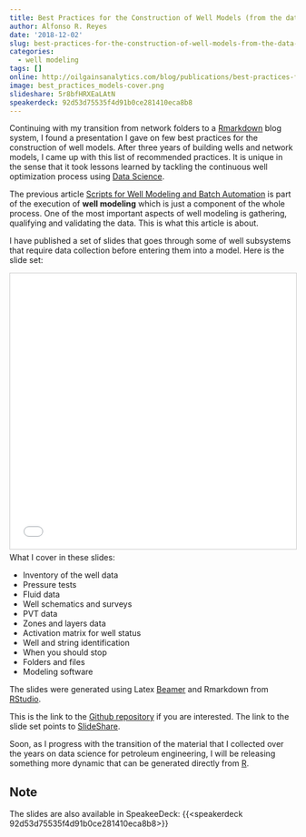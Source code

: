 ```yaml
---
title: Best Practices for the Construction of Well Models (from the data science perspective)
author: Alfonso R. Reyes
date: '2018-12-02'
slug: best-practices-for-the-construction-of-well-models-from-the-data-science-perspective
categories:
  - well modeling
tags: []
online: http://oilgainsanalytics.com/blog/publications/best-practices-for-the-construction-of-well-models-from-the-data-science-perspective/
image: best_practices_models-cover.png
slideshare: 5r8bfHRXEaLAtN
speakerdeck: 92d53d75535f4d91b0ce281410eca8b8
---
```


<!-- [![](/img/best_practices_models-cover.png)](/img/best_practices_models-cover.png) -->


Continuing with my transition from network folders to a [Rmarkdown](https://rmarkdown.rstudio.com/) blog system, I found a presentation I gave on few best practices for the construction of well models. After three years of building wells and network models, I came up with this list of recommended practices. It is unique in the sense that it took lessons learned by tackling the continuous well optimization process using [Data Science](https://en.wikipedia.org/wiki/Data_science).

The previous article [Scripts for Well Modeling and Batch Automation](https://www.linkedin.com/pulse/scripts-well-modeling-batch-automation-alfonso-r-reyes/) is part of the execution of **well modeling** which is just a component of the whole process. One of the most important aspects of well modeling is gathering, qualifying and validating the data. This is what this article is about.

I have published a set of slides that goes through some of well subsystems that require data collection before entering them into a model. Here is the slide set:

<iframe src="//www.slideshare.net/slideshow/embed_code/key/5r8bfHRXEaLAtN" width="595" height="485" frameborder="0" marginwidth="0" marginheight="0" scrolling="no" style="border:1px solid #CCC; border-width:1px; margin-bottom:5px; max-width: 100%;" allowfullscreen> </iframe> 

<br>
What I cover in these slides:

* Inventory of the well data
* Pressure tests
* Fluid data
* Well schematics and surveys
* PVT data
* Zones and layers data
* Activation matrix for well status
* Well and string identification
* When you should stop
* Folders and files
* Modeling software

The slides were generated using Latex [Beamer](https://en.wikipedia.org/wiki/Beamer_(LaTeX)) and Rmarkdown from [RStudio](https://www.rstudio.com/).

This is the link to the [Github repository](https://github.com/f0nzie/BestPracticesConstructionWellModels) if you are interested. The link to the slide set points to [SlideShare](https://www.slideshare.net/AlfonsoReyes4/best-practices-fortheconstructionofwellmodels/AlfonsoReyes4/best-practices-fortheconstructionofwellmodels).

Soon, as I progress with the transition of the material that I collected over the years on data science for petroleum engineering, I will be releasing something more dynamic that can be generated directly from [R](https://en.wikipedia.org/wiki/R_(programming_language)).

## Note
The slides are also available in SpeakeeDeck:
{{<speakerdeck 92d53d75535f4d91b0ce281410eca8b8>}}

